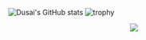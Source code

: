 ![Dusai's GitHub stats](https://github-readme-stats.vercel.app/api?username=Bingqiye&show_icons=true&theme=radical)
![trophy](https://github-profile-trophy.vercel.app/?username=Bingqiye&theme=onedark)
<div align="center"> <img src="https://activity-graph.herokuapp.com/graph?username=Bingqiye&theme=xcode" /> </div>
